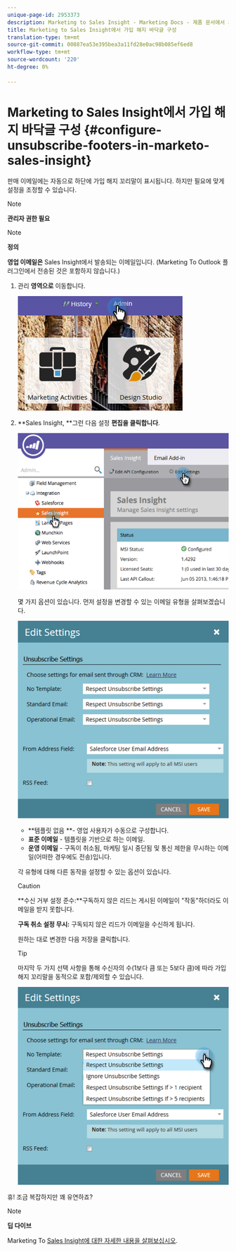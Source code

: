 ```yaml
---
unique-page-id: 2953373
description: Marketing to Sales Insight - Marketing Docs - 제품 문서에서 가입 해지 바닥글 구성
title: Marketing to Sales Insight에서 가입 해지 바닥글 구성
translation-type: tm+mt
source-git-commit: 00887ea53e395bea3a11fd28e0ac98b085ef6ed8
workflow-type: tm+mt
source-wordcount: '220'
ht-degree: 0%

---
```



# Marketing to Sales Insight에서 가입 해지 바닥글 구성 {#configure-unsubscribe-footers-in-marketo-sales-insight}

판매 이메일에는 자동으로 하단에 가입 해지 꼬리말이 표시됩니다. 하지만 필요에 맞게 설정을 조정할 수 있습니다.

>[!NOTE]
>
>**관리자 권한 필요**

>[!NOTE]
>
>**정의**
>
>**영업 이메일은** Sales Insight에서 발송되는 이메일입니다. (Marketing To Outlook 플러그인에서 전송된 것은 포함하지 않습니다.)

1. 관리 **영역으로** 이동합니다.

   ![](assets/one-1.png)

1. **Sales Insight, **그런 다음 설정 **편집을 클릭합니다**.

   ![](assets/two-1.png)

   몇 가지 옵션이 있습니다. 먼저 설정을 변경할 수 있는 이메일 유형을 살펴보겠습니다.

   ![](assets/three-1.png)

   * **템플릿 없음 **- 영업 사용자가 수동으로 구성합니다.
   * **표준 이메일** - 템플릿을 기반으로 하는 이메일.
   * **운영 이메일** - 구독이 취소됨, 마케팅 일시 중단됨 및 통신 제한을 무시하는 이메일(어떠한 경우에도 전송)입니다.

   각 유형에 대해 다른 동작을 설정할 수 있는 옵션이 있습니다.

   >[!CAUTION]
   >
   >**수신 거부 설정 준수:**구독하지 않은 리드는 게시된 이메일이 &quot;작동&quot;하더라도 이메일을 받지 못합니다.
   >
   >
   >**구독 취소 설정 무시:** 구독되지 않은 리드가 이메일을 수신하게 됩니다.

   원하는 대로 변경한 다음 저장을 클릭합니다.

   >[!TIP]
   >
   >마지막 두 가지 선택 사항을 통해 수신자의 수(1보다 큼 또는 5보다 큼)에 따라 가입 해지 꼬리말을 동적으로 포함/제외할 수 있습니다.

   ![](assets/four-1.png)

휴! 조금 복잡하지만 꽤 유연하죠?

>[!NOTE]
>
>**딥 다이브**
>
>Marketing To [Sales Insight에 대한 자세한 내용을 살펴보십시오](http://docs.marketo.com/display/docs/marketo+sales+insight).

